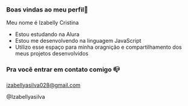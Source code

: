 ### Boas vindas ao meu perfil💙

Meu nome é Izabelly Cristina

- Estou estudando na Alura
- Estou me desenvolvendo na linguagem JavaScript
- Utilizo esse espaço para minha oragnição e compartilhamento dos meus projetos desenvolvidos

 ### Pra você entrar em contato comigo 📪

 izabellyasilva028@gmail.com
 
@Izabellyasilva

